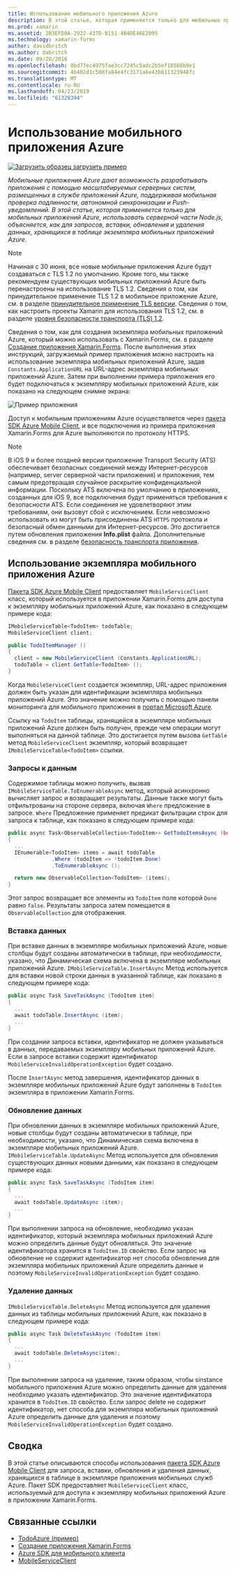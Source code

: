 ```yaml
---
title: Использование мобильного приложения Azure
description: В этой статье, которая применяется только для мобильных приложений Azure, использовать серверной части Node.js, объясняется, как для запросов, вставки, обновления и удаления данных, хранящихся в таблице экземпляра мобильных приложений Azure.
ms.prod: xamarin
ms.assetid: 2B3EFD0A-2922-437D-B151-4B4DE46E2095
ms.technology: xamarin-forms
author: davidbritch
ms.author: dabritch
ms.date: 09/20/2016
ms.openlocfilehash: 8bd77ec4975fae3cc7245c5adc2b5ef18568b9e1
ms.sourcegitcommit: 4b402d1c508fa84e4fc3171a6e43b811323948fc
ms.translationtype: MT
ms.contentlocale: ru-RU
ms.lasthandoff: 04/23/2019
ms.locfileid: "61328394"
---
```

# <a name="consuming-an-azure-mobile-app"></a>Использование мобильного приложения Azure

[![Загрузить образец](~/media/shared/download.png) загрузить пример](https://developer.xamarin.com/samples/xamarin-forms/WebServices/TodoAzure/)

_Мобильные приложения Azure дают возможность разрабатывать приложения с помощью масштабируемых серверных систем, размещенных в службе приложений Azure, поддерживая мобильная проверка подлинности, автономной синхронизации и Push-уведомлений. В этой статье, которая применяется только для мобильных приложений Azure, использовать серверной части Node.js, объясняется, как для запросов, вставки, обновления и удаления данных, хранящихся в таблице экземпляра мобильных приложений Azure._

> [!NOTE]
> Начиная с 30 июня, все новые мобильные приложения Azure будут создаваться с TLS 1.2 по умолчанию. Кроме того, мы также рекомендуем существующих мобильных приложений Azure быть перенастроены на использование TLS 1.2. Сведения о том, как принудительное применение TLS 1.2 в мобильное приложение Azure, см. в разделе [принудительное применение TLS версии](/azure/app-service/app-service-web-tutorial-custom-ssl#enforce-tls-versions). Сведения о том, как настроить проекты Xamarin для использования TLS 1.2, см. в разделе [уровня безопасности транспорта (TLS) 1.2](~/cross-platform/app-fundamentals/transport-layer-security.md).

Сведения о том, как для создания экземпляра мобильных приложений Azure, который можно использовать с Xamarin.Forms, см. в разделе [Создание приложения Xamarin.Forms](https://azure.microsoft.com/documentation/articles/app-service-mobile-xamarin-forms-get-started/). После выполнения этих инструкций, загружаемый пример приложения можно настроить на использование экземпляра мобильных приложений Azure, задав `Constants.ApplicationURL` на URL-адрес экземпляра мобильных приложений Azure. Затем при выполнении примера приложения его будет подключаться к экземпляру мобильных приложений Azure, как показано на следующем снимке экрана:

![](azure-images/portal.png "Пример приложения")

Доступ к мобильным приложениям Azure осуществляется через [пакета SDK Azure Mobile Client](https://www.nuget.org/packages/Microsoft.Azure.Mobile.Client/), и все подключения из примера приложения Xamarin.Forms для Azure выполняются по протоколу HTTPS.

> [!NOTE]
> В iOS 9 и более поздней версии приложение Transport Security (ATS) обеспечивает безопасных соединений между Интернет-ресурсов (например, server серверной части приложения) и приложения, тем самым предотвращая случайное раскрытие конфиденциальной информации. Поскольку ATS включена по умолчанию в приложениях, созданных для iOS 9, все подключения будут применяться требования к безопасности ATS. Если соединения не удовлетворяют этим требованиям, они вызовут сбой с исключением.
> Если невозможно использовать из могут быть присоединены ATS `HTTPS` протокола и безопасный обмен данными для Интернет-ресурсов. Это достигается путем обновления приложения **Info.plist** файла. Дополнительные сведения см. в разделе [безопасность транспорта приложения](~/ios/app-fundamentals/ats.md).

## <a name="consuming-an-azure-mobile-app-instance"></a>Использование экземпляра мобильного приложения Azure

[Пакета SDK Azure Mobile Client](https://www.nuget.org/packages/Microsoft.Azure.Mobile.Client/) предоставляет `MobileServiceClient` класс, который используется в приложении Xamarin.Forms для доступа к экземпляру мобильных приложений Azure, как показано в следующем примере кода:

```csharp
IMobileServiceTable<TodoItem> todoTable;
MobileServiceClient client;

public TodoItemManager ()
{
  client = new MobileServiceClient (Constants.ApplicationURL);
  todoTable = client.GetTable<TodoItem> ();
}
```

Когда `MobileServiceClient` создается экземпляр, URL-адрес приложения должен быть указан для идентификации экземпляра мобильных приложений Azure. Это значение можно получить с помощью панели мониторинга для мобильного приложения в [портал Microsoft Azure](https://portal.azure.com/).

Ссылку на `TodoItem` таблицы, хранящейся в экземпляре мобильных приложений Azure должен быть получен, прежде чем операции могут выполняться на данной таблице. Это достигается путем вызова `GetTable` метод `MobileServiceClient` экземпляр, который возвращает `IMobileServiceTable<TodoItem>` ссылки.

### <a name="querying-data"></a>Запросы к данным

Содержимое таблицы можно получить, вызвав `IMobileServiceTable.ToEnumerableAsync` метод, который асинхронно вычисляет запрос и возвращает результаты. Данные также могут быть отфильтрованы на стороне сервера, включая `Where` предложение в запросе. `Where` Предложение применяет предикат фильтрации строк для запроса к таблице, как показано в следующем примере кода:

```csharp
public async Task<ObservableCollection<TodoItem>> GetTodoItemsAsync (bool syncItems = false)
{
  ...
  IEnumerable<TodoItem> items = await todoTable
              .Where (todoItem => !todoItem.Done)
              .ToEnumerableAsync ();

  return new ObservableCollection<TodoItem> (items);
}
```

Этот запрос возвращает все элементы из `TodoItem` поле которой `Done` равно `false`. Результаты запроса затем помещается в `ObservableCollection` для отображения.

### <a name="inserting-data"></a>Вставка данных

При вставке данных в экземпляре мобильных приложений Azure, новые столбцы будут созданы автоматически в таблице, при необходимости, указано, что Динамическая схема включена в экземпляре мобильных приложений Azure. `IMobileServiceTable.InsertAsync` Метод используется для вставки новой строки данных в указанной таблице, как показано в следующем примере кода:

```csharp
public async Task SaveTaskAsync (TodoItem item)
{
  ...
  await todoTable.InsertAsync (item);
  ...
}
```

При создании запроса вставки, идентификатор не должен указываться в данных, передаваемых экземпляру мобильных приложений Azure. Если в запросе вставки содержит идентификатор `MobileServiceInvalidOperationException` будет создано.

После `InsertAsync` метод завершения, идентификатор данных в экземпляре мобильных приложений Azure будут заполнены в `TodoItem` экземпляра в приложении Xamarin.Forms.

### <a name="updating-data"></a>Обновление данных

При обновлении данных в экземпляре мобильных приложений Azure, новые столбцы будут созданы автоматически в таблице, при необходимости, указано, что Динамическая схема включена в экземпляре мобильных приложений Azure. `IMobileServiceTable.UpdateAsync` Метод используется для обновления существующих данных новыми данными, как показано в следующем примере кода:

```csharp
public async Task SaveTaskAsync (TodoItem item)
{
  ...
  await todoTable.UpdateAsync (item);
  ...
}
```

При выполнении запроса на обновление, необходимо указан идентификатор, который экземпляра мобильных приложений Azure можно определить данные будут обновляться. Это значение идентификатора хранится в `TodoItem.ID` свойство. Если запрос на обновление не содержит идентификатор нет способа обновления для экземпляра мобильных приложений Azure определить данные и поэтому `MobileServiceInvalidOperationException` будет создано.

### <a name="deleting-data"></a>Удаление данных

`IMobileServiceTable.DeleteAsync` Метод используется для удаления данных из таблицы мобильных приложений Azure, как показано в следующем примере кода:

```csharp
public async Task DeleteTaskAsync (TodoItem item)
{
  ...
  await todoTable.DeleteAsync(item);
  ...
}
```

При выполнении запроса на удаление, таким образом, чтобы sinstance мобильного приложения Azure можно определить данные для удаления необходимо указать идентификатор. Это значение идентификатора хранится в `TodoItem.ID` свойство. Если запрос delete не содержит идентификатор, нет способа для экземпляра мобильных приложений Azure определить данные для удаления и поэтому `MobileServiceInvalidOperationException` будет создано.

## <a name="summary"></a>Сводка

В этой статье описываются способы использования [пакета SDK Azure Mobile Client](https://www.nuget.org/packages/Microsoft.Azure.Mobile.Client/) для запроса, вставки, обновления и удаления данных, хранящихся в таблице в экземпляре приложения мобильных служб Azure. Пакет SDK предоставляет `MobileServiceClient` класс, используемый для доступа к экземпляру мобильных приложений Azure в приложении Xamarin.Forms.


## <a name="related-links"></a>Связанные ссылки

- [TodoAzure (пример)](https://developer.xamarin.com/samples/xamarin-forms/WebServices/TodoAzure/)
- [Создание приложения Xamarin.Forms](https://azure.microsoft.com/documentation/articles/app-service-mobile-xamarin-forms-get-started/)
- [Azure SDK для мобильного клиента](https://www.nuget.org/packages/Microsoft.Azure.Mobile.Client/)
- [MobileServiceClient](https://msdn.microsoft.com/library/azure/microsoft.windowsazure.mobileservices.mobileserviceclient(v=azure.10).aspx)
